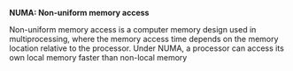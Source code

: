**NUMA: Non-uniform memory access**

Non-uniform memory access is a computer memory design used in multiprocessing, where the memory access time depends on the memory location relative to the processor. Under NUMA, a processor can access its own local memory faster than non-local memory

